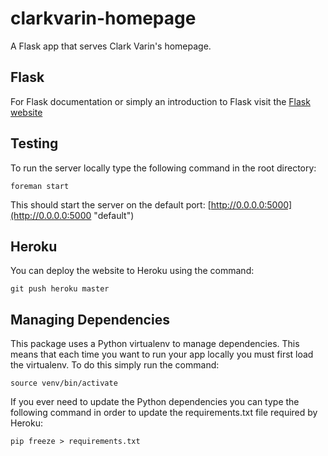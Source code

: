 clarkvarin-homepage
===================

A Flask app that serves Clark Varin's homepage.

Flask
-----
For Flask documentation or simply an introduction to Flask visit the [Flask website](http://flask.pocoo.org/ "Flask") 

Testing
-------
To run the server locally type the following command in the root directory:
```
foreman start
```
This should start the server on the default port: [http://0.0.0.0:5000](http://0.0.0.0:5000 "default")

Heroku
------
You can deploy the website to Heroku using the command:
```
git push heroku master
```	

Managing Dependencies
---------------------
This package uses a Python virtualenv to manage dependencies. This means that each time you want to run your app locally you must first load the virtualenv. To do this simply run the command:
```
source venv/bin/activate
```
If you ever need to update the Python dependencies you can type the following command in order to update the requirements.txt file required by Heroku:
```
pip freeze > requirements.txt
```